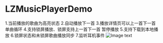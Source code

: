 # LZMusicPlayerDemo
1.当前播放的歌曲为高亮状态 
2.自动播放下一首
3.播放详情页可以上一首下一首单曲循环 
4.支持锁屏播放、锁屏支持上一首下一首 暂停播放 
5.支持下载到本地播放
6.锁屏状态和未锁屏歌曲播放同步
7.监听耳机事件
![Image text](https://mmbiz.qpic.cn/mmbiz_gif/y0tTxZxTy826nAYmibVXV04ibbPI2WtFJulWrwPVqHBaX5HGaoP75HSgnuLOe6xjsKiaoarTh5shg6e8Z991ibyoZw/0?wx_fmt=gif)

